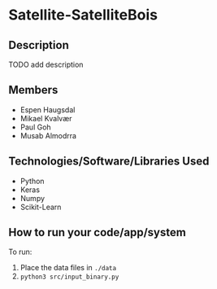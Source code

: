 # Satellite-SatelliteBois

## Description

TODO add description

## Members
- Espen Haugsdal
- Mikael Kvalvær
- Paul Goh
- Musab Almodrra

## Technologies/Software/Libraries Used
- Python
- Keras
- Numpy
- Scikit-Learn

## How to run your code/app/system

To run:
1.  Place the data files in `./data`
2. `python3 src/input_binary.py`

